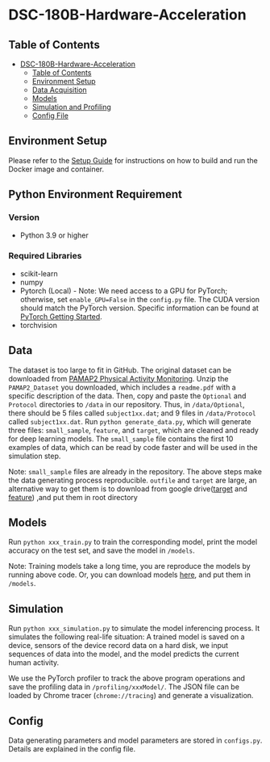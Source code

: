 # DSC-180B-Hardware-Acceleration

## Table of Contents
- [DSC-180B-Hardware-Acceleration](#dsc-180b-hardware-acceleration)
  - [Table of Contents](#table-of-contents)
  - [Environment Setup](#environment-setup)
  - [Data Acquisition](##Data)
  - [Models](##Models)
  - [Simulation and Profiling](##Simulation)
  - [Config File](##Config)

## Environment Setup

Please refer to the [Setup Guide](docs/Setup.md) for instructions on how to build and run the Docker image and container.

## Python Environment Requirement

### Version
- Python 3.9 or higher

### Required Libraries
- scikit-learn
- numpy
- Pytorch (Local) - Note: We need access to a GPU for PyTorch; otherwise, set `enable_GPU=False` in the `config.py` file. The CUDA version should match the PyTorch version. Specific information can be found at [PyTorch Getting Started](https://pytorch.org/get-started/locally/).
- torchvision

## Data
The dataset is too large to fit in GitHub. The original dataset can be downloaded from [PAMAP2 Physical Activity Monitoring](https://archive.ics.uci.edu/dataset/231/pamap2+physical+activity+monitoring). Unzip the `PAMAP2_Dataset` you downloaded, which includes a `readme.pdf` with a specific description of the data. Then, copy and paste the `Optional` and `Protocol` directories to `/data` in our repository. Thus, in `/data/Optional`, there should be 5 files called `subject1xx.dat`; and 9 files in `/data/Protocol` called `subject1xx.dat`. Run `python generate_data.py`, which will generate three files: `small_sample`, `feature`, and `target`, which are cleaned and ready for deep learning models. The `small_sample` file contains the first 10 examples of data, which can be read by code faster and will be used in the simulation step.

Note: `small_sample` files are already in the repository. The above steps make the data generating process reproducible. `outfile` and `target` are large, an alternative way to get them is to download from google drive([target](https://archive.ics.uci.edu/dataset/231/pamap2+physical+activity+monitoring) and [feature](https://drive.google.com/file/d/1zIjJrfmqwadWeDPuVVgf0pbgxxUF2xWp/view?usp=drive_link)) ,and put them in root directory

## Models
Run `python xxx_train.py` to train the corresponding model, print the model accuracy on the test set, and save the model in `/models`.

Note: Training models take a long time, you are reproduce the models by running above code. Or, you can download models [here](https://drive.google.com/drive/folders/1_sqHDKapqrQPw_6xNoGvAgTEd3-KmeGB?usp=drive_link), and put them in `/models`.

## Simulation
Run `python xxx_simulation.py` to simulate the model inferencing process. It simulates the following real-life situation: A trained model is saved on a device, sensors of the device record data on a hard disk, we input sequences of data into the model, and the model predicts the current human activity.

We use the PyTorch profiler to track the above program operations and save the profiling data in `/profiling/xxxModel/`. The JSON file can be loaded by Chrome tracer (`chrome://tracing`) and generate a visualization.

## Config
Data generating parameters and model parameters are stored in `configs.py`. Details are explained in the config file.
